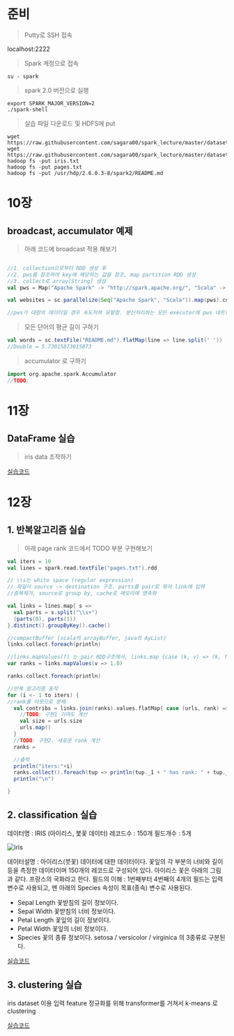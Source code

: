 # 준비
> Putty로 SSH 접속

localhost:2222

> Spark 계정으로 접속
```shell
su - spark
```
> spark 2.0 버전으로 실행
```shell
export SPARK_MAJOR_VERSION=2
./spark-shell

```

> 실습 파일 다운로드 및 HDFS에 put
```shell
wget https://raw.githubusercontent.com/sagara00/spark_lecture/master/dataset/iris.txt
wget https://raw.githubusercontent.com/sagara00/spark_lecture/master/dataset/pages.txt
hadoop fs -put iris.txt
hadoop fs -put pages.txt
hadoop fs -put /usr/hdp/2.6.0.3-8/spark2/README.md
```
# 10장
## broadcast, accumulator 예제
> 아래 코드에 broadcast 적용 해보기

```scala

//1. collection으로부터 RDD 생성 후
//2. pws를 참조하여 key에 해당하는 값을 참조, map partition RDD 생성
//3. collect로 array[String] 생성
val pws = Map("Apache Spark" -> "http://spark.apache.org/", "Scala" -> "http://www.scala-lang.org/")

val websites = sc.parallelize(Seq("Apache Spark", "Scala")).map(pws).collect

//pws가 대량의 데이터일 경우 속도저하 유발함. 분산처리하는 모든 executor에 pws 네트워크전송 유발

```

> 모든 단어의 평균 길이 구하기

```scala
val words = sc.textFile("README.md").flatMap(line => line.split(' '))
//Double = 5.73015873015873
```
> accumulator 로 구하기
```scala
import org.apache.spark.Accumulator
//TODO:
```

# 11장
## DataFrame 실습

> iris data 조작하기

[실습코드](https://github.com/sagara00/spark_lecture/blob/master/src/spark_practice11.scala)

# 12장
## 1. 반복알고리즘 실습
> 아래 page rank 코드에서 TODO 부분 구현해보기

```scala
val iters = 10
val lines = spark.read.textFile("pages.txt").rdd

// \\s는 white space (regular expression)
// 파일이 source -> destination 구조. parts를 pair로 묶어 link에 입력
//중복제거, source로 group by, cache로 메모리에 영속화

val links = lines.map{ s =>
  val parts = s.split("\\s+")
  (parts(0), parts(1))
}.distinct().groupByKey().cache()

//compactBuffer (scala의 arrayBuffer, java의 AyList)
links.collect.foreach(println)

//links.mapValues(f) 는 pair RDD구조에서, links.map {case (k, v) => (k, f(v))}의 축약
var ranks = links.mapValues(v => 1.0)

ranks.collect.foreach(println)

//반복 알고리즘 동작
for (i <- 1 to iters) {
//rank를 이웃으로 분배
  val contribs = links.join(ranks).values.flatMap{ case (urls, rank) =>
    //TODO: 구현1 기여도 계산
    val size = urls.size
    urls.map()
  }
  //TODO: 구현2. 새로운 rank 계산
  ranks = 

  //출력
  println("iters:"+i)
  ranks.collect().foreach(tup => println(tup._1 + " has rank: " + tup._2 + "."))
  println("\n")

}
```

## 2. classification 실습

데이터명 : IRIS (아이리스, 붗꽃 데이터)
레코드수 : 150개 
필드개수 : 5개 

![iris](http://trustmeiamadeveloper.com/content/images/2016/08/iris_types.png)


데이터설명 : 아이리스(붓꽃) 데이터에 대한 데이터이다. 꽃잎의 각 부분의 너비와 길이등을 측정한 데이터이며 150개의 레코드로 구성되어 있다. 아이리스 꽃은 아래의 그림과 같다. 프랑스의 국화라고 한다. 
필드의 이해 : 1번째부터 4번째의 4개의 필드는 입력 변수로 사용되고, 맨 아래의 Species 속성이 목표(종속) 변수로 사용된다.

- Sepal Length   꽃받침의 길이 정보이다.
- Sepal Width    꽃받침의 너비 정보이다.
- Petal Length   꽃잎의 길이 정보이다.
- Petal Width    꽃잎의 너비 정보이다.  
- Species    꽃의 종류 정보이다.  setosa / versicolor / virginica 의 3종류로 구분된다.

[실습코드](https://github.com/sagara00/spark_lecture/blob/master/src/spark_practice12_classification.scala)

## 3. clustering 실습
iris dataset 이용
입력 feature 정규화를 위해 transformer를 거쳐서 k-means 로 clustering

[실습코드](https://github.com/sagara00/spark_lecture/blob/master/src/spark_practice12_clustering.scala)

